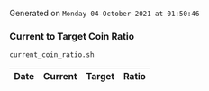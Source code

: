 Generated on `Monday 04-October-2021 at 01:50:46`

### Current to Target Coin Ratio
`current_coin_ratio.sh`

Date|Current|Target|Ratio
---|---|---|---
